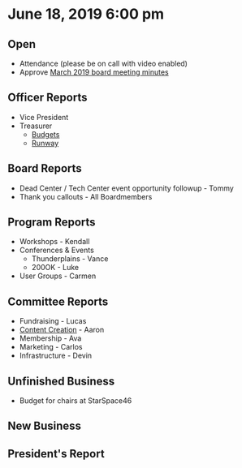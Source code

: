 # June 18, 2019 6:00 pm

## Open
* Attendance (please be on call with video enabled)
* Approve [March 2019 board meeting minutes](https://github.com/techlahoma/board_meetings/blob/master/2019/05_may_minutes.md)

## Officer Reports
* Vice President
* Treasurer
    - [Budgets](https://docs.google.com/spreadsheets/d/1tw-q8jl-9VMMZ2OmxKM6sCq0A82pPU8yLPMsnaI-DGE/edit?usp=sharing)
    - [Runway](https://docs.google.com/spreadsheets/d/1BdSo4lCJLIDFu0a3EfQ3AWu2wgmotYP-qIzIDC4PXsk/edit?usp=sharing)

## Board Reports
* Dead Center / Tech Center event opportunity followup - Tommy
* Thank you callouts - All Boardmembers

## Program Reports
* Workshops - Kendall
* Conferences & Events 
  * Thunderplains - Vance
  * 200OK - Luke
* User Groups - Carmen

## Committee Reports
* Fundraising - Lucas 
* [Content Creation](https://github.com/techlahoma/board_meetings/blob/master/2019/attachments/06_content_creation.md) - Aaron
* Membership - Ava
* Marketing - Carlos
* Infrastructure -  Devin

## Unfinished Business
* Budget for chairs at StarSpace46

## New Business

## President's Report 

